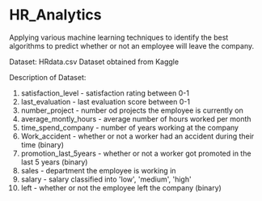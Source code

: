 # HR_Analytics
Applying various machine learning techniques to identify the best algorithms to predict whether or not an employee will leave the company.

Dataset: HRdata.csv
Dataset obtained from Kaggle

Description of Dataset:

1. satisfaction_level - satisfaction rating between 0-1
2. last_evaluation - last evaluation score between 0-1
3. number_project - number od projects the employee is currently on
4. average_montly_hours - average number of hours worked per month
5. time_spend_company - number of years working at the company
6. Work_accident - whether or not a worker had an accident during their time (binary)
7. promotion_last_5years - whether or not a worker got promoted in the last 5 years (binary)
8. sales - department the employee is working in
9. salary - salary classified into 'low', 'medium', 'high'
10. left - whether or not the employee left the company (binary)
